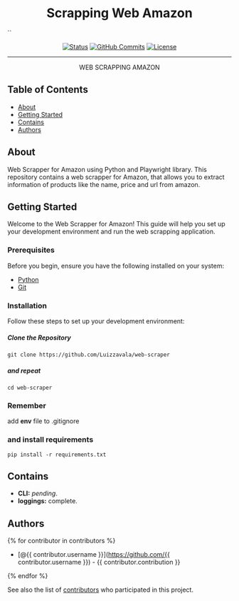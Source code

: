 <h1 align="center">Scrapping Web Amazon</h1>
``
<div align="center">

[![Status](https://img.shields.io/badge/status-active-success.svg)]()
[![GitHub Commits](https://img.shields.io/github/commit-activity/t/Luizzavala/web-scraper)](https://github.com/Luizzavala/web-scraper/commits)
[![License](https://img.shields.io/badge/license-MIT-blue.svg)](/LICENSE)

</div>

---

<p align="center"> WEB SCRAPPING AMAZON
    <br> 
</p>

## Table of Contents

- [About](#about)
- [Getting Started](#getting_started)
- [Contains](#contains)
- [Authors](#authors)

## About <a name = "about"></a>

Web Scrapper for Amazon using Python and Playwright library. This repository contains a web scrapper for Amazon, that allows you to extract information of products like the name, price and url from amazon.

## Getting Started

Welcome to the Web Scrapper for Amazon! This guide will help you set up your development environment and run the web scrapping application.

### Prerequisites

Before you begin, ensure you have the following installed on your system:

- [Python](https://www.python.org/downloads/)
- [Git](https://git-scm.com/downloads)

### Installation

Follow these steps to set up your development environment:

##### Clone the Repository

```
git clone https://github.com/Luizzavala/web-scraper
```
##### and repeat
```
cd web-scraper
```

### Remember  
add **env** file to .gitignore


### and install requirements
```
pip install -r requirements.txt
```

## Contains <a name = "contains"></a>

- **CLI:** *pending*.
- **loggings:**  complete.


## Authors <a name = "authors"></a>

{% for contributor in contributors %}
- [@{{ contributor.username }}](https://github.com/{{ contributor.username }}) - {{ contributor.contribution }}

{% endfor %}

See also the list of [contributors](https://github.com/Luizzavala/web-scraper/contributors) who participated in this project.

